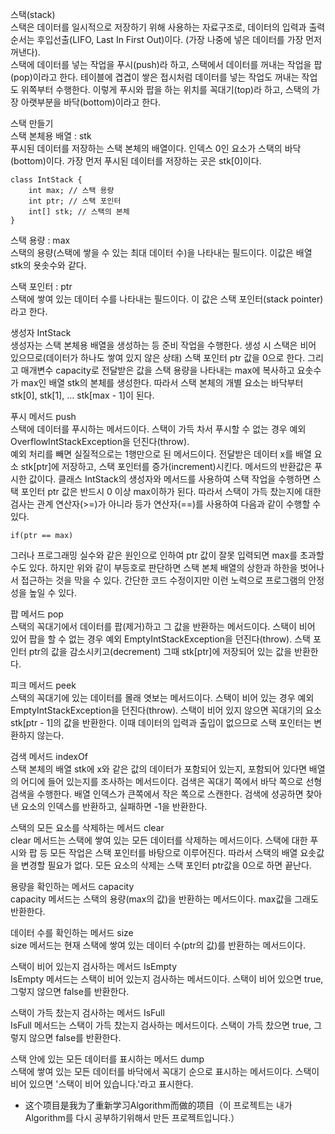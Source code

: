 스택(stack) <br>
스택은 데이터를 일시적으로 저장하기 위해 사용하는 자료구조로, 데이터의 입력과 출력 순서는 후입선출(LIFO, Last In First Out)이다. (가장 나중에 넣은 데이터를 가장 먼저 꺼낸다). <br>
스택에 데이터를 넣는 작업을 푸시(push)라 하고, 스택에서 데이터를 꺼내는 작업을 팝(pop)이라고 한다. 테이블에 겹겹이 쌓은 접시처럼 데이터를 넣는 작업도 꺼내는 작업도 위쪽부터 수행한다. 이렇게 푸시와 팝을 하는 위치를 꼭대기(top)라 하고, 스택의 가장 아랫부분을 바닥(bottom)이라고 한다.

스택 만들기 <br>
스택 본체용 배열 : stk <br>
푸시된 데이터를 저장하는 스택 본체의 배열이다. 인덱스 0인 요소가 스택의 바닥(bottom)이다. 가장 먼저 푸시된 데이터를 저장하는 곳은 stk[0]이다.

```
class IntStack {
    int max; // 스택 용량
    int ptr; // 스택 포인터
    int[] stk; // 스택의 본체
}
```

스택 용량 : max <br>
스택의 용량(스택에 쌓을 수 있는 최대 데이터 수)을 나타내는 필드이다. 이값은 배열 stk의 욧솟수와 같다.

스택 포인터 : ptr <br>
스택에 쌓여 있는 데이터 수를 나타내는 필드이다. 이 값은 스택 포인터(stack pointer)라고 한다.

생성자 IntStack <br>
생성자는 스택 본체용 배열을 생성하는 등 준비 작업을 수행한다. 생성 시 스택은 비어 있으므로(데이터가 하나도 쌓여 있지 않은 상태) 스택 포인터 ptr 값을 0으로 한다. 그리고 매개변수 capacity로 전달받은 값을 스택 용량을 나타내는 max에 복사하고 요솟수가 max인 배열 stk의 본체를 생성한다. 따라서 스택 본체의 개별 요소는 바닥부터 stk[0], stk[1], ... stk[max - 1]이 된다.

푸시 메서드 push <br>
스택에 데이터를 푸시하는 메서드이다. 스택이 가득 차서 푸시할 수 없는 경우 예외 OverflowIntStackException을 던진다(throw). <br>
예외 처리를 빼면 실질적으로는 1행만으로 된 메서드이다. 전달받은 데이터 x를 배열 요소 stk[ptr]에 저장하고, 스택 포인터를 증가(increment)시킨다. 메서드의 반환값은 푸시한 값이다. 클래스 IntStack의 생성자와 메서드를 사용하여 스택 작업을 수행하면 스택 포인터 ptr 값은 반드시 0 이상 max이하가 된다. 따라서 스택이 가득 찼는지에 대한 검사는 관계 연산자(>=)가 아니라 등가 연산자(==)를 사용하여 다음과 같이 수행할 수 있다.

```
if(ptr == max)
```

그러나 프로그래밍 실수와 같은 원인으로 인하여 ptr 값이 잘못 입력되면 max를 초과할 수도 있다. 하지만 위와 같이 부등호로 판단하면 스택 본체 배열의 상한과 하한을 벗어나서 접근하는 것을 막을 수 있다. 간단한 코드 수정이지만 이런 노력으로 프로그램의 안정성을 높일 수 있다.

팝 메서드 pop <br>
스택의 꼭대기에서 데이터를 팝(제거)하고 그 값을 반환하는 메서드이다. 스택이 비어 있어 팝을 할 수 없는 경우 예외 EmptyIntStackException을 던진다(throw). 스택 포인터 ptr의 값을 감소시키고(decrement) 그때 stk[ptr]에 저장되어 있는 값을 반환한다.

피크 메서드 peek <br>
스택의 꼭대기에 있는 데이터를 몰래 엿보는 메서드이다. 스택이 비어 있는 경우 예외 EmptyIntStackException을 던진다(throw). 스택이 비어 있지 않으면 꼭대기의 요소 stk[ptr - 1]의 값을 반환한다. 이때 데이터의 입력과 출입이 없으므로 스택 포인터는 변환하지 않는다.

검색 메서드 indexOf <br>
스택 본체의 배열 stk에 x와 같은 값의 데이터가 포함되어 있는지, 포함되어 있다면 배열의 어디에 들어 있는지를 조사하는 메서드이다. 검색은 꼭대기 쪽에서 바닥 쪽으로 선형 검색을 수행한다. 배열 인덱스가 큰쪽에서 작은 쪽으로 스캔한다. 검색에 성공하면 찾아낸 요소의 인덱스를 반환하고, 실패하면 -1을 반환한다.

스택의 모든 요소를 삭제하는 메서드 clear <br>
clear 메서드는 스택에 쌓여 있는 모든 데이터를 삭제하는 메서드이다. 스택에 대한 푸시와 팝 등 모든 작업은 스택 포인터를 바탕으로 이루어진다. 따라서 스택의 배열 요솟값을 변경할 필요가 없다. 모든 요소의 삭제는 스택 포인터 ptr값을 0으로 하면 끝난다. 

용량을 확인하는 메서드 capacity <br>
capacity 메서드는 스택의 용량(max의 값)을 반환하는 메서드이다. max값을 그래도 반환한다.

데이터 수를 확인하는 메서드 size <br>
size 메서드는 현재 스택에 쌓여 있는 데이터 수(ptr의 값)를 반환하는 메서드이다.

스택이 비어 있는지 검사하는 메서드 IsEmpty <br>
IsEmpty 메서드는 스택이 비어 있는지 검사하는 메서드이다. 스택이 비어 있으면 true, 그렇지 않으면 false를 반환한다. 

스택이 가득 찼는지 검사하는 메서드 IsFull <br>
IsFull 메서드는 스택이 가득 찼는지 검사하는 메서드이다. 스택이 가득 찼으면 true, 그렇지 않으면 false를 반환한다.

스택 안에 있는 모든 데이터를 표시하는 메서드 dump <br>
스택에 쌓여 있는 모든 데이터를 바닥에서 꼭대기 순으로 표시하는 메서드이다. 스택이 비어 있으면 '스택이 비어 있습니다.'라고 표시한다.






- 这个项目是我为了重新学习Algorithm而做的项目（이 프로젝트는 내가 Algorithm를 다시 공부하기위해서 만든 프로젝트입니다.）
